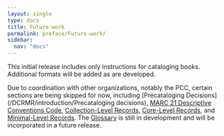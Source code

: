 ```yaml
---
layout: single
type: docs
title: Future work
permalink: preface/Future-work/
sidebar:
  nav: "docs"
---
```


This initial release includes only instructions for cataloging books. Additional formats will be added as  are developed.

Due to coordination with other organizations, notably the PCC, certain sections are being skipped for now, including [Precataloging Decisions](/DCRMR/introduction/Precataloging decisions), [MARC 21 Descriptive Conventions Code](/DCRMR/Appendix-a/), [Collection-Level Records](/DCRMR/Appendix-b/), [Core-Level Records](/DCRMR/Appendix-c/), and [Minimal-Level Records](/DCRMR/Appendix-d/). The [Glossary](/DCRMR/glossary/) is still in development and will be incorporated in a future release.